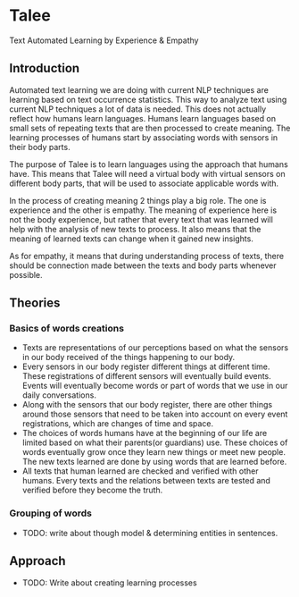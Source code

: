# Talee
Text Automated Learning by Experience &amp; Empathy

## Introduction
Automated text learning we are doing with current NLP techniques are learning based on text occurrence statistics. This way to analyze text using current NLP techniques a lot of data is needed. This does not actually reflect how humans learn languages. Humans learn languages based on small sets of repeating texts that are then processed to create meaning. The learning processes of humans start by associating words with sensors in their body parts.

The purpose of Talee is to learn languages using the approach that humans have. This means that Talee will need a virtual body with virtual sensors on different body parts, that will be used to associate applicable words with. 

In the process of creating meaning 2 things play a big role. The one is experience and the other is empathy. The meaning of experience here is not the body experience, but rather that every text that was learned will help with the analysis of new texts to process. It also means that the meaning of learned texts can change when it gained new insights. 

As for empathy, it means that during understanding process of texts, there should be connection made between the texts and body parts whenever possible.

## Theories
### Basics of words creations
- Texts are representations of our perceptions based on what the sensors in our body received of the things happening to our body.
- Every sensors in our body register different things at different time. These registrations of different sensors will eventually build events. Events will eventually become words or part of words that we use in our daily conversations.
- Along with the sensors that our body register, there are other things around those sensors that need to be taken into account on every event registrations, which are changes of time and space.
- The choices of words humans have at the beginning of our life are limited based on what their parents(or guardians) use. These choices of words eventually grow once they learn new things or meet new people. The new texts learned are done by using words that are learned before.
- All texts that human learned are checked and verified with other humans. Every texts and the relations between texts are tested and verified before they become the truth.

### Grouping of words
- TODO: write about though model & determining entities in sentences.

## Approach
- TODO: Write about creating learning processes